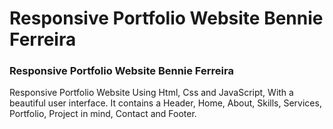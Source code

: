 # Responsive Portfolio Website Bennie Ferreira

### Responsive Portfolio Website Bennie Ferreira

Responsive Portfolio Website Using Html, Css and JavaScript, With a beautiful user interface. It contains a Header, Home, About, Skills, Services, Portfolio, Project in mind, Contact and Footer.
